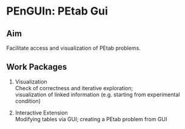 # PEnGUIn: PEtab Gui

## Aim
Facilitate access and visualization of PEtab problems.

## Work Packages
1. Visualization  
Check of correctness and iterative exploration;  
visualization of linked information (e.g. starting from experimental condition)

2. Interactive Extension  
Modifying tables via GUI; creating a PEtab problem from GUI
